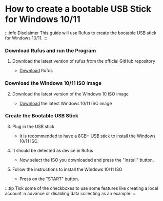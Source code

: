 # How to create a bootable USB Stick for Windows 10/11

:::info Disclaimer
This guide will use Rufus to create the bootable USB stick for Windows 10/11.
:::

### Download Rufus and run the Program

1. Download the latest version of rufus from the official GitHub repository

   - [Download](https://github.com/pbatard/rufus/releases/latest) Rufus

### Download the Windows 10/11 ISO image

2. Download the latest version of the Windows 10 ISO image

   - [Download](https://os.click/) the latest Windows 10/11 ISO image

### Create the Bootable USB Stick

3. Plug in the USB stick

   - It is recommended to have a 8GB+ USB stick to install the Windows 10/11 ISO.

4. It should be detected as device in Rufus

   - Now select the ISO you downloaded and press the "Install" button.

5. Follow the instructions to install the Windows 10/11 ISO

   - Press on the "START" button.

:::tip
Tick some of the checkboxes to use some features like creating a local account in advance or disabling data collecting as an example.
:::
